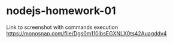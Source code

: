 # nodejs-homework-01

Link to screenshot with commands execution
https://monosnap.com/file/Dgs0m110ibsEGXNLX0ts42Auagddv4
